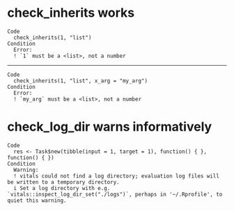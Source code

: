 # check_inherits works

    Code
      check_inherits(1, "list")
    Condition
      Error:
      ! `1` must be a <list>, not a number

---

    Code
      check_inherits(1, "list", x_arg = "my_arg")
    Condition
      Error:
      ! `my_arg` must be a <list>, not a number

# check_log_dir warns informatively

    Code
      res <- Task$new(tibble(input = 1, target = 1), function() { }, function() { })
    Condition
      Warning:
      ! vitals could not find a log directory; evaluation log files will be written to a temporary directory.
      i Set a log directory with e.g. `vitals::inspect_log_dir_set("./logs")`, perhaps in '~/.Rprofile', to quiet this warning.
